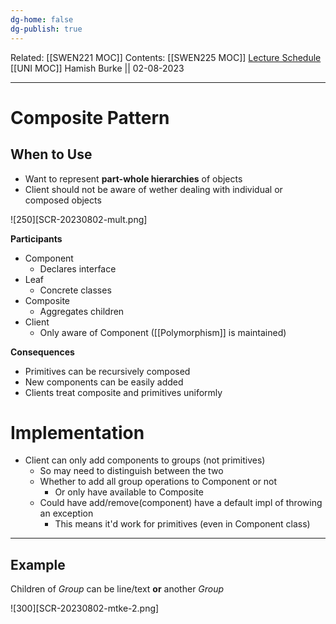 ```yaml
---
dg-home: false
dg-publish: true
---
```

Related: [[SWEN221 MOC]]
Contents: [[SWEN225 MOC]]
[Lecture Schedule](https://ecs.wgtn.ac.nz/Courses/SWEN225_2023T2/CourseSchedule)
[[UNI MOC]]
Hamish Burke || 02-08-2023
***

# Composite Pattern

## When to Use

- Want to represent **part-whole hierarchies** of objects
- Client should not be aware of wether dealing with individual or composed objects

![250][SCR-20230802-mult.png]

**Participants**
- Component
	- Declares interface
- Leaf
	- Concrete classes
- Composite
	- Aggregates children
- Client
	- Only aware of Component ([[Polymorphism]] is maintained)

**Consequences**
- Primitives can be recursively composed
- New components can be easily added
- Clients treat composite and primitives uniformly

# Implementation

- Client can only add components to groups (not primitives)
	- So may need to distinguish between the two
	- Whether to add all group operations to Component or not
		- Or only have available to Composite
	- Could have add/remove(component) have a default impl of throwing an exception
		- This means it'd work for primitives (even in Component class)




***

## Example

Children of *Group* can be line/text **or** another *Group*

![300][SCR-20230802-mtke-2.png]
